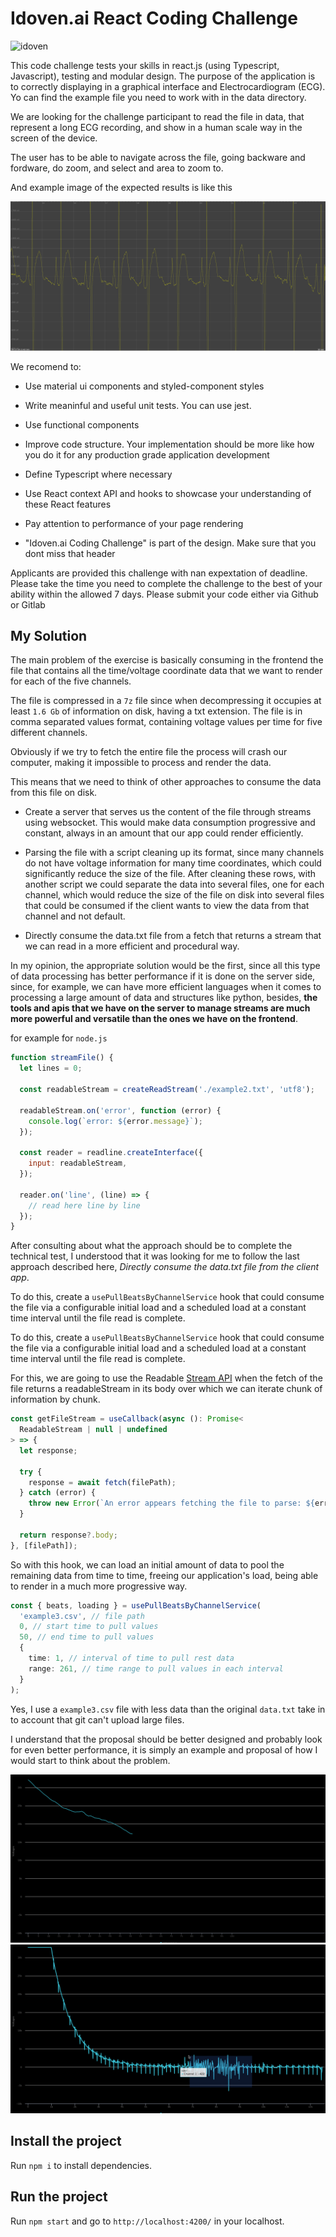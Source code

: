 # Idoven.ai React Coding Challenge

<img alt="idoven" src="https://uploads-ssl.webflow.com/622f0a4c34214e005c775581/6295efa05007e72f469c6f54_Dark.svg" />

This code challenge tests your skills in react.js (using Typescript, Javascript), testing and modular design. The purpose of the application is to correctly displaying in a graphical interface and Electrocardiogram (ECG). Yo can find the example file you need to work with in the data directory.

We are looking for the challenge participant to read the file in data, that represent a long ECG recording, and show in a human scale way in the screen of the device.

The user has to be able to navigate across the file, going backware and fordware, do zoom, and select and area to zoom to.

And example image of the expected results is like this

![Example of UI that is expected](./readme/ECG.png)

We recomend to:

- Use material ui components and styled-component styles

- Write meaninful and useful unit tests. You can use jest.

- Use functional components

- Improve code structure. Your implementation should be more like how you do it for any production grade application development

- Define Typescript where necessary

- Use React context API and hooks to showcase your understanding of these React features

- Pay attention to performance of your page rendering

- "Idoven.ai Coding Challenge" is part of the design. Make sure that you dont miss that header

Applicants are provided this challenge with nan expextation of deadline. Please take the time you need to complete the challenge to the best of your ability within the allowed 7 days. Please submit your code either via Github or Gitlab

## My Solution

The main problem of the exercise is basically consuming in the frontend the file that contains all the time/voltage coordinate data that we want to render for each of the five channels.

The file is compressed in a `7z` file since when decompressing it occupies at least `1.6 Gb` of information on disk, having a txt extension. The file is in comma separated values format, containing voltage values per time for five different channels.

Obviously if we try to fetch the entire file the process will crash our computer, making it impossible to process and render the data.

This means that we need to think of other approaches to consume the data from this file on disk.

- Create a server that serves us the content of the file through streams using websocket. This would make data consumption progressive and constant, always in an amount that our app could render efficiently.

- Parsing the file with a script cleaning up its format, since many channels do not have voltage information for many time coordinates, which could significantly reduce the size of the file. After cleaning these rows, with another script we could separate the data into several files, one for each channel, which would reduce the size of the file on disk into several files that could be consumed if the client wants to view the data from that channel and not default.

- Directly consume the data.txt file from a fetch that returns a stream that we can read in a more efficient and procedural way.

In my opinion, the appropriate solution would be the first, since all this type of data processing has better performance if it is done on the server side, since, for example, we can have more efficient languages when it comes to processing a large amount of data and structures like python, besides, **the tools and apis that we have on the server to manage streams are much more powerful and versatile than the ones we have on the frontend**.

for example for `node.js`

```js
function streamFile() {
  let lines = 0;

  const readableStream = createReadStream('./example2.txt', 'utf8');

  readableStream.on('error', function (error) {
    console.log(`error: ${error.message}`);
  });

  const reader = readline.createInterface({
    input: readableStream,
  });

  reader.on('line', (line) => {
    // read here line by line
  });
}
```

After consulting about what the approach should be to complete the technical test, I understood that it was looking for me to follow the last approach described here, _Directly consume the data.txt file from the client app_.

To do this, create a `usePullBeatsByChannelService` hook that could consume the file via a configurable initial load and a scheduled load at a constant time interval until the file read is complete.

To do this, create a `usePullBeatsByChannelService` hook that could consume the file via a configurable initial load and a scheduled load at a constant time interval until the file read is complete.

For this, we are going to use the Readable [Stream API](https://developer.mozilla.org/en-US/docs/Web/API/ReadableStream) when the fetch of the file returns a readableStream in its body over which we can iterate chunk of information by chunk.

```ts
const getFileStream = useCallback(async (): Promise<
  ReadableStream | null | undefined
> => {
  let response;

  try {
    response = await fetch(filePath);
  } catch (error) {
    throw new Error(`An error appears fetching the file to parse: ${error}`);
  }

  return response?.body;
}, [filePath]);
```

So with this hook, we can load an initial amount of data to pool the remaining data from time to time, freeing our application's load, being able to render in a much more progressive way.

```ts
const { beats, loading } = usePullBeatsByChannelService(
  'example3.csv', // file path
  0, // start time to pull values
  50, // end time to pull values
  {
    time: 1, // interval of time to pull rest data
    range: 261, // time range to pull values in each interval
  }
);
```

Yes, I use a `example3.csv` file with less data than the original `data.txt` take in to account that git can't upload large files.

I understand that the proposal should be better designed and probably look for even better performance, it is simply an example and proposal of how I would start to think about the problem.

![chart ejample result](./readme/idoven.gif)
![chart ejample two result](./readme/idoven2.gif)

## Install the project

Run `npm i` to install dependencies.

## Run the project

Run `npm start` and go to `http://localhost:4200/` in your localhost.
